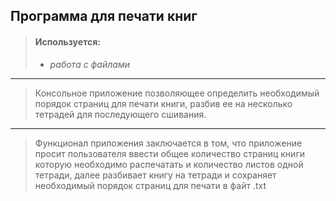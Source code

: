 ## Программа для печати книг
>#### Используется:
>- _работа с файлами_
---
> Консольное приложение позволяющее определить необходимый порядок страниц
> для печати книги, разбив ее на несколько тетрадей для последующего
> сшивания.
---
> Функционал приложения заключается в том, что приложение просит
> пользователя ввести общее количество страниц книги которую необходимо
> распечатать и количество листов одной тетради, далее разбивает книгу
> на тетради и сохраняет необходимый порядок страниц для печати в файт .txt
